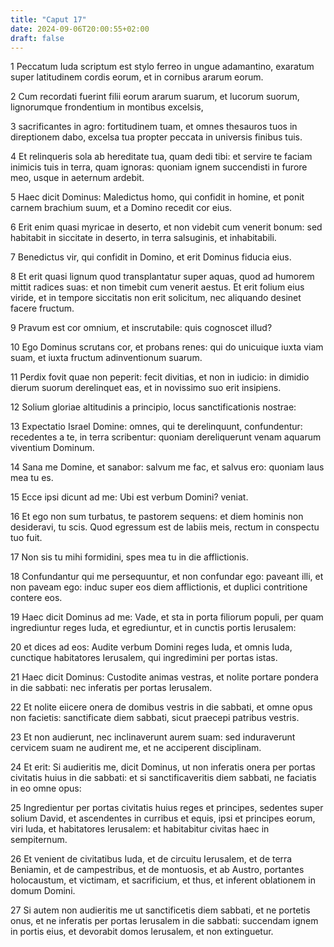 ```yaml
---
title: "Caput 17"
date: 2024-09-06T20:00:55+02:00
draft: false
---
```



1 Peccatum Iuda scriptum est stylo ferreo in ungue adamantino, exaratum super latitudinem cordis eorum, et in cornibus ararum eorum.

2 Cum recordati fuerint filii eorum ararum suarum, et lucorum suorum, lignorumque frondentium in montibus excelsis,

3 sacrificantes in agro: fortitudinem tuam, et omnes thesauros tuos in direptionem dabo, excelsa tua propter peccata in universis finibus tuis.

4 Et relinqueris sola ab hereditate tua, quam dedi tibi: et servire te faciam inimicis tuis in terra, quam ignoras: quoniam ignem succendisti in furore meo, usque in aeternum ardebit.

5 Haec dicit Dominus: Maledictus homo, qui confidit in homine, et ponit carnem brachium suum, et a Domino recedit cor eius.

6 Erit enim quasi myricae in deserto, et non videbit cum venerit bonum: sed habitabit in siccitate in deserto, in terra salsuginis, et inhabitabili.

7 Benedictus vir, qui confidit in Domino, et erit Dominus fiducia eius.

8 Et erit quasi lignum quod transplantatur super aquas, quod ad humorem mittit radices suas: et non timebit cum venerit aestus. Et erit folium eius viride, et in tempore siccitatis non erit solicitum, nec aliquando desinet facere fructum.

9 Pravum est cor omnium, et inscrutabile: quis cognoscet illud?

10 Ego Dominus scrutans cor, et probans renes: qui do unicuique iuxta viam suam, et iuxta fructum adinventionum suarum.

11 Perdix fovit quae non peperit: fecit divitias, et non in iudicio: in dimidio dierum suorum derelinquet eas, et in novissimo suo erit insipiens.

12 Solium gloriae altitudinis a principio, locus sanctificationis nostrae:

13 Expectatio Israel Domine: omnes, qui te derelinquunt, confundentur: recedentes a te, in terra scribentur: quoniam dereliquerunt venam aquarum viventium Dominum.

14 Sana me Domine, et sanabor: salvum me fac, et salvus ero: quoniam laus mea tu es.

15 Ecce ipsi dicunt ad me: Ubi est verbum Domini? veniat.

16 Et ego non sum turbatus, te pastorem sequens: et diem hominis non desideravi, tu scis. Quod egressum est de labiis meis, rectum in conspectu tuo fuit.

17 Non sis tu mihi formidini, spes mea tu in die afflictionis.

18 Confundantur qui me persequuntur, et non confundar ego: paveant illi, et non paveam ego: induc super eos diem afflictionis, et duplici contritione contere eos.

19 Haec dicit Dominus ad me: Vade, et sta in porta filiorum populi, per quam ingrediuntur reges Iuda, et egrediuntur, et in cunctis portis Ierusalem:

20 et dices ad eos: Audite verbum Domini reges Iuda, et omnis Iuda, cunctique habitatores Ierusalem, qui ingredimini per portas istas.

21 Haec dicit Dominus: Custodite animas vestras, et nolite portare pondera in die sabbati: nec inferatis per portas Ierusalem.

22 Et nolite eiicere onera de domibus vestris in die sabbati, et omne opus non facietis: sanctificate diem sabbati, sicut praecepi patribus vestris.

23 Et non audierunt, nec inclinaverunt aurem suam: sed induraverunt cervicem suam ne audirent me, et ne acciperent disciplinam.

24 Et erit: Si audieritis me, dicit Dominus, ut non inferatis onera per portas civitatis huius in die sabbati: et si sanctificaveritis diem sabbati, ne faciatis in eo omne opus:

25 Ingredientur per portas civitatis huius reges et principes, sedentes super solium David, et ascendentes in curribus et equis, ipsi et principes eorum, viri Iuda, et habitatores Ierusalem: et habitabitur civitas haec in sempiternum.

26 Et venient de civitatibus Iuda, et de circuitu Ierusalem, et de terra Beniamin, et de campestribus, et de montuosis, et ab Austro, portantes holocaustum, et victimam, et sacrificium, et thus, et inferent oblationem in domum Domini.

27 Si autem non audieritis me ut sanctificetis diem sabbati, et ne portetis onus, et ne inferatis per portas Ierusalem in die sabbati: succendam ignem in portis eius, et devorabit domos Ierusalem, et non extinguetur.

